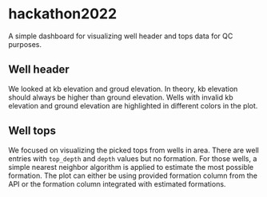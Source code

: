 # hackathon2022

A simple dashboard for visualizing well header and tops data for QC purposes.

## Well header
We looked at kb elevation and groud elevation. In theory, kb elevation should always be higher than ground elevation. Wells with invalid kb elevation and ground elevation are highlighted in different colors in the plot. 

## Well tops 
We focused on visualizing the picked tops from wells in area. There are well entries with `top_depth` and `depth` values but no formation. For those wells, a simple nearest neighbor algorithm is applied to estimate the most possible formation. The plot can either be using provided formation column from the API or the formation column integrated with estimated formations. 
